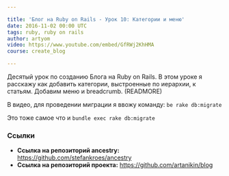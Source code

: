 ```yaml
---

title: 'Блог на Ruby on Rails - Урок 10: Категории и меню'
date: 2016-11-02 00:00 UTC
tags: ruby, ruby on rails
author: artyom
video: https://www.youtube.com/embed/GfRWj2KhHMA
course: create_blog

---
```


Десятый урок по созданию Блога на Ruby on Rails. В этом уроке я расскажу как добавить категории, выстроенные по иерархии, к статьям. Добавим меню и breadcrumb.
(READMORE)

В видео, для проведении миграции я ввожу команду: `be rake db:migrate`

Это тоже самое что и `bundle exec rake db:migrate`

### Ссылки

  * **Ссылка на репозиторий ancestry:** https://github.com/stefankroes/ancestry
  * **Ссылка на репозиторий проекта:** https://github.com/artanikin/blog
